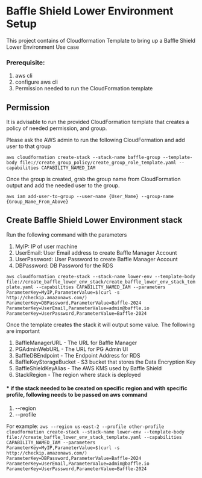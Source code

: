 # Baffle Shield Lower Environment Setup

This project contains of Cloudformation Template to bring up a Baffle Shield Lower Environment Use case

### Prerequisite:

1. aws cli 
2. configure aws cli 
3. Permission needed to run the CloudFormation template


## Permission

It is advisable to run the provided CloudFormation template that creates a policy of needed permission, and group. 

Please ask the AWS admin to run the following CloudFormation and add user to that group 

`aws cloudformation create-stack --stack-name baffle-group --template-body file://create_group_policy/create_group_role_template.yaml --capabilities CAPABILITY_NAMED_IAM`

Once the group is created, grab the group name from CloudFormation output and add the needed user to the group.

`aws iam add-user-to-group --user-name {User_Name} --group-name {Group_Name_From_Above}`


## Create Baffle Shield Lower Environment stack

Run the following command with the parameters
1. MyIP: IP of user machine
2. UserEmail: User Email address to create Baffle Manager Account 
3. UserPassword: User Password to create Baffle Manager Account 
4. DBPassword: DB Password for the RDS

`aws cloudformation create-stack --stack-name lower-env --template-body file://create_baffle_lower_env_stack/create_baffle_lower_env_stack_template.yaml --capabilities CAPABILITY_NAMED_IAM --parameters ParameterKey=MyIP,ParameterValue=$(curl -s http://checkip.amazonaws.com/) ParameterKey=DBPassword,ParameterValue=Baffle-2024 ParameterKey=UserEmail,ParameterValue=admin@baffle.io ParameterKey=UserPassword,ParameterValue=Baffle-2024`

Once the template creates the stack it will output some value. The following are important
1. BaffleManagerURL - The URL for Baffle Manager
2. PGAdminWebURL - The URL for PG Admin UI
3. BaffleDBEndpoint	- The Endpoint Address for RDS
4. BaffleKeyStorageBucket	- S3 bucket that stores the Data Encryption Key
5. BaffleShieldKeyAlias	- The AWS KMS used by Baffle Shield
6. StackRegion	- The region where stack is deployed

#### * if the stack needed to be created on specific region and with specific profile, following needs to be passed on aws command
1. --region
2. --profile

For example:
`aws --region us-east-2 --profile other-profile cloudformation create-stack --stack-name lower-env --template-body file://create_baffle_lower_env_stack_template.yaml --capabilities CAPABILITY_NAMED_IAM --parameters ParameterKey=MyIP,ParameterValue=$(curl -s http://checkip.amazonaws.com/) ParameterKey=DBPassword,ParameterValue=Baffle-2024 ParameterKey=UserEmail,ParameterValue=admin@baffle.io ParameterKey=UserPassword,ParameterValue=Baffle-2024`
